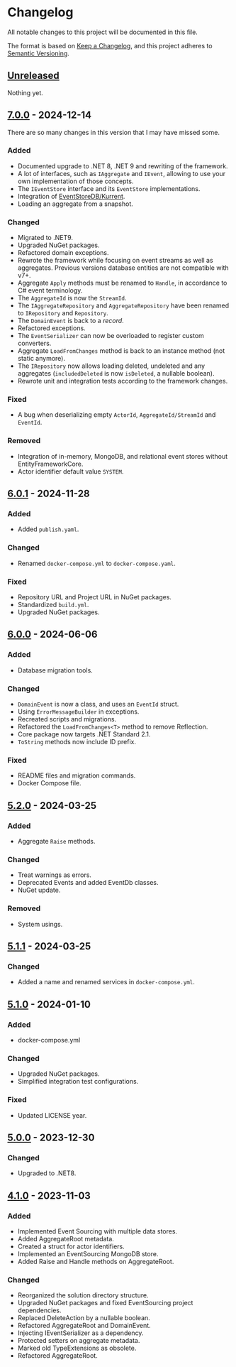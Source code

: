 # Changelog

All notable changes to this project will be documented in this file.

The format is based on [Keep a Changelog](https://keepachangelog.com/en/1.0.0/),
and this project adheres to [Semantic Versioning](https://semver.org/spec/v2.0.0.html).

## [Unreleased]

Nothing yet.

## [7.0.0] - 2024-12-14

There are so many changes in this version that I may have missed some.

### Added

- Documented upgrade to .NET 8, .NET 9 and rewriting of the framework.
- A lot of interfaces, such as `IAggregate` and `IEvent`, allowing to use your own implementation of those concepts.
- The `IEventStore` interface and its `EventStore` implementations.
- Integration of [EventStoreDB/Kurrent](https://www.eventstore.com/).
- Loading an aggregate from a snapshot.

### Changed

- Migrated to .NET9.
- Upgraded NuGet packages.
- Refactored domain exceptions.
- Rewrote the framework while focusing on event streams as well as aggregates. Previous versions database entities are not compatible with v7+.
- Aggregate `Apply` methods must be renamed to `Handle`, in accordance to C# event terminology.
- The `AggregateId` is now the `StreamId`.
- The `IAggregateRepository` and `AggregateRepository` have been renamed to `IRepository` and `Repository`.
- The `DomainEvent` is back to a _record_.
- Refactored exceptions.
- The `EventSerializer` can now be overloaded to register custom converters.
- Aggregate `LoadFromChanges` method is back to an instance method (not static anymore).
- The `IRepository` now allows loading deleted, undeleted and any aggregates (`includedDeleted` is now `isDeleted`, a nullable boolean).
- Rewrote unit and integration tests according to the framework changes.

### Fixed

- A bug when deserializing empty `ActorId`, `AggregateId/StreamId` and `EventId`.

### Removed

- Integration of in-memory, MongoDB, and relational event stores without EntityFrameworkCore.
- Actor identifier default value `SYSTEM`.

## [6.0.1] - 2024-11-28

### Added

- Added `publish.yaml`.

### Changed

- Renamed `docker-compose.yml` to `docker-compose.yaml`.

### Fixed

- Repository URL and Project URL in NuGet packages.
- Standardized `build.yml`.
- Upgraded NuGet packages.

## [6.0.0] - 2024-06-06

### Added

- Database migration tools.

### Changed

- `DomainEvent` is now a class, and uses an `EventId` struct.
- Using `ErrorMessageBuilder` in exceptions.
- Recreated scripts and migrations.
- Refactored the `LoadFromChanges<T>` method to remove Reflection.
- Core package now targets .NET Standard 2.1.
- `ToString` methods now include ID prefix.

### Fixed

- README files and migration commands.
- Docker Compose file.

## [5.2.0] - 2024-03-25

### Added

- Aggregate `Raise` methods.

### Changed

- Treat warnings as errors.
- Deprecated Events and added EventDb classes.
- NuGet update.

### Removed

- System usings.

## [5.1.1] - 2024-03-25

### Changed

- Added a name and renamed services in `docker-compose.yml`.

## [5.1.0] - 2024-01-10

### Added

- docker-compose.yml

### Changed

- Upgraded NuGet packages.
- Simplified integration test configurations.

### Fixed

- Updated LICENSE year.

## [5.0.0] - 2023-12-30

### Changed

- Upgraded to .NET8.

## [4.1.0] - 2023-11-03

### Added

- Implemented Event Sourcing with multiple data stores.
- Added AggregateRoot metadata.
- Created a struct for actor identifiers.
- Implemented an EventSourcing MongoDB store.
- Added Raise and Handle methods on AggregateRoot.

### Changed

- Reorganized the solution directory structure.
- Upgraded NuGet packages and fixed EventSourcing project dependencies.
- Replaced DeleteAction by a nullable boolean.
- Refactored AggregateRoot and DomainEvent.
- Injecting IEventSerializer as a dependency.
- Protected setters on aggregate metadata.
- Marked old TypeExtensions as obsolete.
- Refactored AggregateRoot.

[unreleased]: https://github.com/Logitar/EventSourcing/compare/v7.0.0...HEAD
[7.0.0]: https://github.com/Logitar/EventSourcing/compare/v6.0.1...v7.0.0
[6.0.1]: https://github.com/Logitar/EventSourcing/compare/v6.0.0...v6.0.1
[6.0.0]: https://github.com/Logitar/EventSourcing/compare/v5.2.0...v6.0.0
[5.2.0]: https://github.com/Logitar/EventSourcing/compare/v5.1.1...v5.2.0
[5.1.1]: https://github.com/Logitar/EventSourcing/compare/v5.1.0...v5.1.1
[5.1.0]: https://github.com/Logitar/EventSourcing/compare/v5.0.0...v5.1.0
[5.0.0]: https://github.com/Logitar/EventSourcing/compare/v4.1.0...v5.0.0
[4.1.0]: https://github.com/Logitar/EventSourcing/releases/tag/v4.1.0
